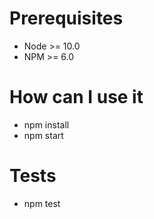 # Prerequisites
- Node >= 10.0
- NPM >= 6.0

# How can I use it
- npm install
- npm start

# Tests
- npm test